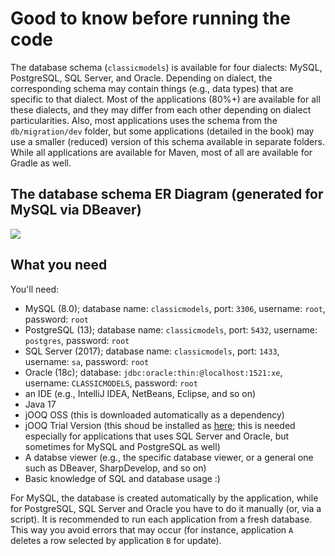# Good to know before running the code

The database schema (`classicmodels`) is available for four dialects: MySQL, PostgreSQL, SQL Server, and Oracle. Depending on dialect, the corresponding schema may contain things (e.g., data types) that are specific to that dialect. Most of the applications (80%+) are available for all these dialects, and they may differ from each other depending on dialect particularities. Also, most applications uses the schema from the `db/migration/dev` folder, but some applications (detailed in the book) may use a smaller (reduced) version of this schema available in separate folders. While all applications are available for Maven, most of all are available for Gradle as well.

## The database schema ER Diagram (generated for MySQL via DBeaver)
![](https://github.com/PacktPublishing/Up-and-Running-with-jOOQ/blob/master/db/ER%20Diagram.png)

## What you need
You'll need:

- MySQL (8.0); database name: `classicmodels`, port: `3306`, username: `root`, password: `root` 
- PostgreSQL (13); database name: `classicmodels`, port: `5432`, username: `postgres`, password: `root`
- SQL Server (2017); database name: `classicmodels`, port: `1433`, username: `sa`, password: `root`
- Oracle (18c); database: `jdbc:oracle:thin:@localhost:1521:xe`, username: `CLASSICMODELS`, password: `root`
- an IDE (e.g., IntelliJ IDEA, NetBeans, Eclipse, and so on)
- Java 17
- jOOQ OSS (this is downloaded automatically as a dependency)
- jOOQ Trial Version (this shoud be installed as [here](https://github.com/PacktPublishing/Up-and-Running-with-jOOQ/blob/master/Install_jOOQ_Trial.mp4); this is needed especially for applications that uses SQL Server and Oracle, but sometimes for MySQL and PostgreSQL as well)
- A databse viewer (e.g., the specific database viewer, or a general one such as DBeaver, SharpDevelop, and so on)
- Basic knowledge of SQL and database usage :)

For MySQL, the database is created automatically by the application, while for PostgreSQL, SQL Server and Oracle you have to do it manually (or, via a script). It is recommended to run each application from a fresh database. This way you avoid errors that may occur (for instance, application `A` deletes a row selected by application `B` for update).
